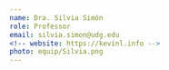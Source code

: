 ```yaml
---
name: Dra. Silvia Simón
role: Professor
email: silvia.simon@udg.edu
<!-- website: https://kevinl.info -->
photo: equip/Silvia.png
---
```


<!-- I like teaching Computer Science! -->
